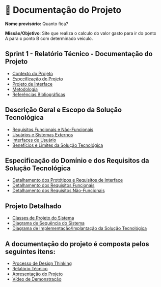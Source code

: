 # :office: Documentação do Projeto

**Nome provisório:** Quanto fica?  

**Missão/Objetivo**: Site que realiza o calculo do valor gasto para ir do ponto A para o ponto B com determinado veículo.

## Sprint 1 - Relatório Técnico - Documentação do Projeto

* [Contexto do Projeto]()
* [Especificação do Projeto]()
* [Projeto de Interface]()
* [Metodologia]()
* [Referências Bibliográficas]()

## Descrição Geral e Escopo da Solução Tecnológica
* [Requisitos Funcionais e Não-Funcionais]()
* [Usuários e Sistemas Externos]()
* [Interfaces de Usuário]()
* [Benefícios e Limites da Solução Tecnológica]()

## Especificação do Domínio e dos Requisitos da Solução Tecnológica

* [Detalhamento dos Protótipos e Requisitos de Interface]()
* [Detalhamento dos Requisitos Funcionais]()
* [Detalhamento dos Requisitos Não-Funcionais]()

## Projeto Detalhado

* [Classes de Projeto do Sistema]()
* [Diagrama de Sequência do Sistema]()
* [Diagrama de Implementação/Implantação da Solução Tecnológica]()

## A documentação do projeto é composta pelos seguintes itens: 
 - [Processo de Design Thinking](concepcao/Processo%20Design%20Thinking%20-%20TEMPLATE.pdf)
 - [Relatório Técnico](relatorio/Relatorio%20Tecnico%20-%20TEMPLATE.md)
 - [Apresentação do Projeto](apresentacao/apresentacao%20-%20TEMPLATE.pptx)
 - [Vídeo de Demonstração](https://youtube.com)

